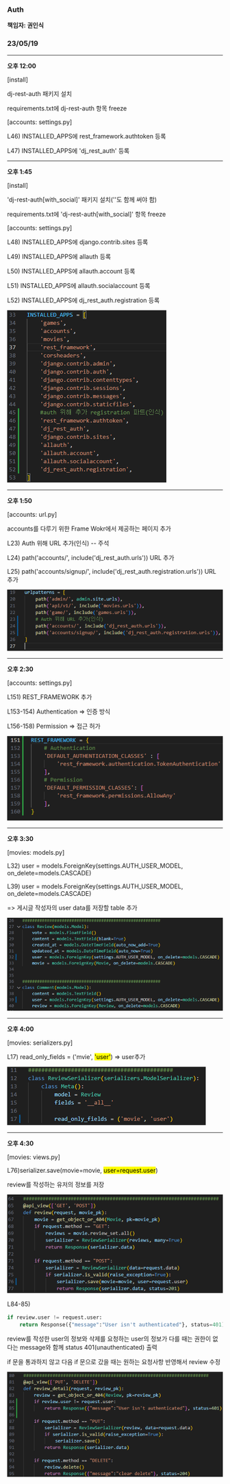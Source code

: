 ### Auth

**책임자: 권인식**

### 

### 23/05/19

---

**오후 12:00**

[install]

dj-rest-auth 패키지 설치

requirements.txt에 dj-rest-auth 항목 freeze



[accounts: settings.py]



L46) INSTALLED_APPS에 rest_framework.authtoken 등록

L47) INSTALLED_APPS에 'dj_rest_auth' 등록



---

**오후 1:45**

[install]

'dj-rest-auth[with_social]' 패키지 설치(''도 함께 써야 함)

requirements.txt에 'dj-rest-auth[with_social]' 항목 freeze



[accounts: settings.py]

L48) INSTALLED_APPS에 django.contrib.sites 등록

L49) INSTALLED_APPS에 allauth 등록

L50) INSTALLED_APPS에 allauth.account 등록

L51) INSTALLED_APPS에 allauth.socialaccount 등록

L52) INSTALLED_APPS에 dj_rest_auth.registration 등록

![](Auth_assets/2023-05-19-17-21-20-image.png)

---

**오후 1:50**

[accounts: url.py]

accounts를 다루기 위한 Frame Wokr에서 제공하는 페이지 추가

L23) Auth 위해 URL 추가(인식) -- 주석

L24) path('accounts/', include('dj_rest_auth.urls')) URL 추가

L25) path('accounts/signup/', include('dj_rest_auth.registration.urls')) URL 추가

![](Auth_assets/2023-05-19-17-22-08-image.png)



---

**오후 2:30**

[accounts: settings.py]

L151) REST_FRAMEWORK 추가

L153-154) Authentication => 인증 방식

L156-158) Permission => 접근 허가

![](Auth_assets/2023-05-19-14-29-09-image.png)



---

**오후 3:30**

[movies: models.py]

L32) user = models.ForeignKey(settings.AUTH_USER_MODEL, on_delete=models.CASCADE)

L39) user = models.ForeignKey(settings.AUTH_USER_MODEL, on_delete=models.CASCADE)

=> 게시글 작성자의 user data를 저장할 table 추가

![](Auth_assets/2023-05-19-17-25-10-image.png)



---

**오후 4:00**

[movies: serializers.py]

L17) read_only_fields = ('mvie', <mark>'user'</mark>) => user추가

![](Auth_assets/2023-05-19-17-27-43-image.png)



---

**오후 4:30**

[movies: views.py]

L76)serializer.save(movie=movie, <mark>user=request.user</mark>)

review를 작성하는 유저의 정보를 저장

![](Auth_assets/2023-05-19-17-29-18-image.png)



L84-85)

```python
if review.user != request.user:
    return Response({"message":"User isn't authenticated"}, status=401)
```

review를 작성한 user의 정보와 삭제를 요청하는 user의 정보가 다를 때는 권한이 없다는 message와 함께 status 401(unauthenticated) 출력



if 문을 통과하지 않고 다음 if 문으로 갔을 때는 원하는 요청사항 반영해서 review 수정

![](Auth_assets/2023-05-19-17-34-04-image.png)
